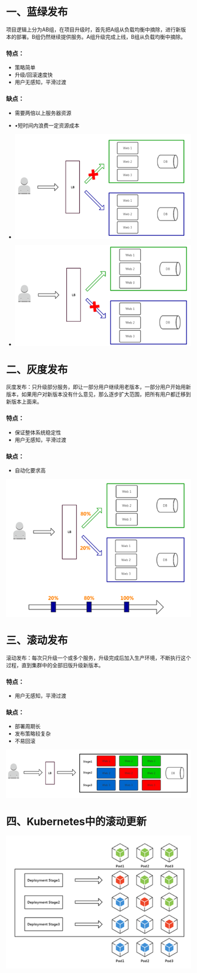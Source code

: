 # 一、蓝绿发布

项目逻辑上分为AB组，在项目升级时，首先把A组从负载均衡中摘除，进行新版本的部署。B组仍然继续提供服务。A组升级完成上线，B组从负载均衡中摘除。

### 特点：

- 策略简单
- 升级/回滚速度快
- 用户无感知，平滑过渡

### 缺点：

- 需要两倍以上服务器资源

- •短时间内浪费一定资源成本
- ![1568277665790](assets\1568277665790.png)
- ![1568277684000](assets\1568277684000.png)



# 二、灰度发布

灰度发布：只升级部分服务，即让一部分用户继续用老版本，一部分用户开始用新版本，如果用户对新版本没有什么意见，那么逐步扩大范围，把所有用户都迁移到新版本上面来。

### 特点：

- 保证整体系统稳定性
- 用户无感知，平滑过渡

### 缺点：

- 自动化要求高

![1568280725259](assets\1568280725259.png)

# 三、滚动发布

滚动发布：每次只升级一个或多个服务，升级完成后加入生产环境，不断执行这个过程，直到集群中的全部旧版升级新版本。

### 特点：

- 用户无感知，平滑过渡

### 缺点：

- 部署周期长
- 发布策略较复杂
- 不易回滚

![1568280749444](assets\1568280749444.png)

# 四、Kubernetes中的滚动更新

![1568280767189](assets\1568280767189.png)